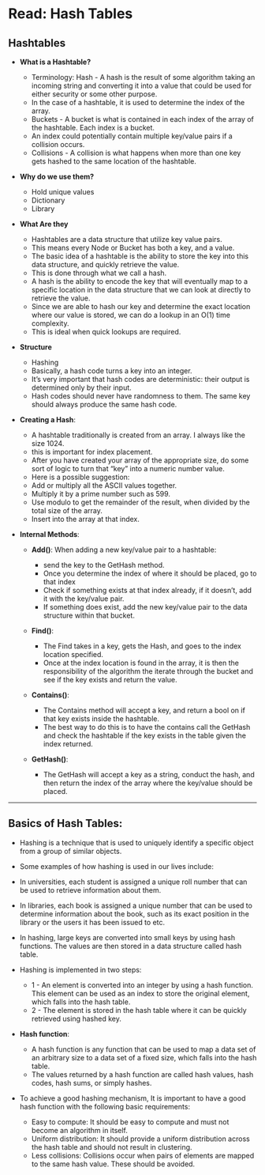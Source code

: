 # Read: Hash Tables 

## Hashtables

  - **What is a Hashtable?**
      - Terminology: Hash - A hash is the result of some algorithm taking an incoming string and converting it into a value that could be used for either security or some other purpose.
      - In the case of a hashtable, it is used to determine the index of the array.
      - Buckets - A bucket is what is contained in each index of the array of the hashtable. Each index is a bucket.
      - An index could potentially contain multiple key/value pairs if a collision occurs.
      - Collisions - A collision is what happens when more than one key gets hashed to the same location of the hashtable.
      
  - **Why do we use them?**
     - Hold unique values
     - Dictionary
     - Library
     
 - **What Are they**
     - Hashtables are a data structure that utilize key value pairs.
     - This means every Node or Bucket has both a key, and a value.
     - The basic idea of a hashtable is the ability to store the key into this data structure, and quickly retrieve the value.
     - This is done through what we call a hash.
     - A hash is the ability to encode the key that will eventually map to a specific location in the data structure that we can look at directly to retrieve the value.
     - Since we are able to hash our key and determine the exact location where our value is stored, we can do a lookup in an O(1) time complexity.
     - This is ideal when quick lookups are required.
     
- **Structure**
   - Hashing
   - Basically, a hash code turns a key into an integer.
   - It’s very important that hash codes are deterministic: their output is determined only by their input.
   - Hash codes should never have randomness to them. The same key should always produce the same hash code.
   
- **Creating a Hash**:
    - A hashtable traditionally is created from an array. I always like the size 1024. 
    - this is important for index placement.
    - After you have created your array of the appropriate size, do some sort of logic to turn that “key” into a numeric number value.
    - Here is a possible suggestion:
    - Add or multiply all the ASCII values together.
    - Multiply it by a prime number such as 599.
    - Use modulo to get the remainder of the result, when divided by the total size of the array.
    - Insert into the array at that index.
    
- **Internal Methods**:

  - **Add()**: When adding a new key/value pair to a hashtable:
    - send the key to the GetHash method.
    - Once you determine the index of where it should be placed, go to that index
    - Check if something exists at that index already, if it doesn’t, add it with the key/value pair.
    - If something does exist, add the new key/value pair to the data structure within that bucket.
    
  - **Find()**:
    - The Find takes in a key, gets the Hash, and goes to the index location specified.
    - Once at the index location is found in the array, it is then the responsibility of the algorithm the iterate through the bucket and see if the key exists and return the value.

  - **Contains()**:
    - The Contains method will accept a key, and return a bool on if that key exists inside the hashtable.
    - The best way to do this is to have the contains call the GetHash and check the hashtable if the key exists in the table given the index returned.

  - **GetHash()**:
    - The GetHash will accept a key as a string, conduct the hash, and then return the index of the array where the key/value should be placed.
    
---
## Basics of Hash Tables:
  
  - Hashing is a technique that is used to uniquely identify a specific object from a group of similar objects.
  - Some examples of how hashing is used in our lives include:
  - In universities, each student is assigned a unique roll number that can be used to retrieve information about them.
  - In libraries, each book is assigned a unique number that can be used to determine information about the book, such as its exact position in the library or the users it has been issued to etc.
  
  - In hashing, large keys are converted into small keys by using hash functions. The values are then stored in a data structure called hash table.
  - Hashing is implemented in two steps:
     - 1 - An element is converted into an integer by using a hash function. This element can be used as an index to store the original element, which falls into the hash table.
     - 2 -  The element is stored in the hash table where it can be quickly retrieved using hashed key.

 - **Hash function**:
    - A hash function is any function that can be used to map a data set of an arbitrary size to a data set of a fixed size, which falls into the hash table.
    - The values returned by a hash function are called hash values, hash codes, hash sums, or simply hashes.
    
 - To achieve a good hashing mechanism, It is important to have a good hash function with the following basic requirements:
      - Easy to compute: It should be easy to compute and must not become an algorithm in itself.
      - Uniform distribution: It should provide a uniform distribution across the hash table and should not result in clustering.
      - Less collisions: Collisions occur when pairs of elements are mapped to the same hash value. These should be avoided. 